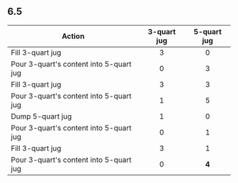 ## 6.5
  
| Action                                  | 3-quart jug | 5-quart jug |
|-----------------------------------------|:-----------:|:-----------:|
| Fill 3-quart jug                        |      3      |      0      |
| Pour 3-quart's content into 5-quart jug |      0      |      3      |
| Fill 3-quart jug                        |      3      |      3      |
| Pour 3-quart's content into 5-quart jug |      1      |      5      |
| Dump 5-quart jug                        |      1      |      0      |
| Pour 3-quart's content into 5-quart jug |      0      |      1      |
| Fill 3-quart jug                        |      3      |      1      |
| Pour 3-quart's content into 5-quart jug |      0      |    **4**    |